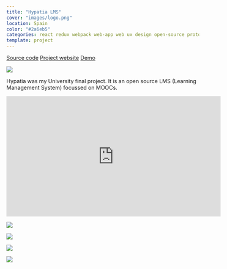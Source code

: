 ```yaml
---
title: "Hypatia LMS"
cover: "images/logo.png"
location: Spain
color: "#2a6eb5"
categories: react redux webpack web-app web ux design open-source prototype inverted
template: project
---
```


<p class="align-center">
<a class="btn" role="button" href="https://github.com/gazpachu/hypatia" target="_blank">Source code</a>
<a class="btn" role="button" href="https://gazpachu.github.io/hypatia/" target="_blank">Project website</a>
<a class="btn" role="button" href="https://hypatia-8d923.firebaseapp.com/" target="_blank">Demo</a>
</p>

![](/work/hypatia/images/1.jpg)

Hypatia was my University final project. It is an open source LMS (Learning Management System) focussed on MOOCs.

<iframe width="560" height="315" src="https://www.youtube.com/embed/YlZpcrvJcbs" frameborder="0" allow="accelerometer; autoplay; encrypted-media; gyroscope; picture-in-picture" allowfullscreen></iframe>

![](/work/hypatia/images/2.jpg)

![](/work/hypatia/images/3.jpg)

![](/work/hypatia/images/4.jpg)

![](/work/hypatia/images/dashboard.jpg)
